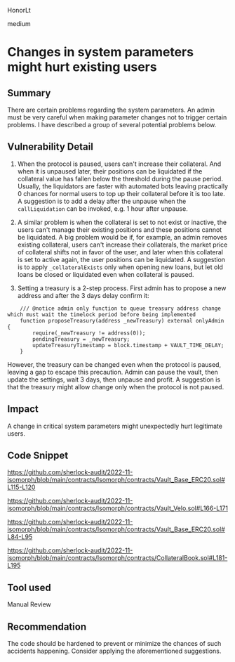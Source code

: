 HonorLt

medium

# Changes in system parameters might hurt existing users

## Summary
There are certain problems regarding the system parameters. An admin must be very careful when making parameter changes not to trigger certain problems. I have described a group of several potential problems below.

## Vulnerability Detail

1. When the protocol is paused, users can't increase their collateral. And when it is unpaused later, their positions can be liquidated if the collateral value has fallen below the threshold during the pause period. Usually, the liquidators are faster with automated bots leaving practically 0 chances for normal users to top up their collateral before it is too late. 
A suggestion is to add a delay after the unpause when the ```callLiquidation``` can be invoked, e.g. 1 hour after unpause.

2. A similar problem is when the collateral is set to not exist or inactive, the users can't manage their existing positions and these positions cannot be liquidated. A big problem would be if, for example, an admin removes existing collateral, users can't increase their collaterals, the market price of collateral shifts not in favor of the user, and later when this collateral is set to active again, the user positions can be liquidated.
A suggestion is to apply ```_collateralExists``` only when opening new loans, but let old loans be closed or liquidated even when collateral is paused.

3. Setting a treasury is a 2-step process. First admin has to propose a new address and after the 3 days delay confirm it:
```solidity
    /// @notice admin only function to queue treasury address change which must wait the timelock period before being implemented
    function proposeTreasury(address _newTreasury) external onlyAdmin {
        require(_newTreasury != address(0)); 
        pendingTreasury = _newTreasury;
        updateTreasuryTimestamp = block.timestamp + VAULT_TIME_DELAY;
    }
```
However, the treasury can be changed even when the protocol is paused, leaving a gap to escape this precaution. Admin can pause the vault, then update the settings, wait 3 days, then unpause and profit.
A suggestion is that the treasury might allow change only when the protocol is not paused.

## Impact

A change in critical system parameters might unexpectedly hurt legitimate users.

## Code Snippet

https://github.com/sherlock-audit/2022-11-isomorph/blob/main/contracts/Isomorph/contracts/Vault_Base_ERC20.sol#L115-L120

https://github.com/sherlock-audit/2022-11-isomorph/blob/main/contracts/Isomorph/contracts/Vault_Velo.sol#L166-L171

https://github.com/sherlock-audit/2022-11-isomorph/blob/main/contracts/Isomorph/contracts/Vault_Base_ERC20.sol#L84-L95

https://github.com/sherlock-audit/2022-11-isomorph/blob/main/contracts/Isomorph/contracts/CollateralBook.sol#L181-L195

## Tool used

Manual Review

## Recommendation
The code should be hardened to prevent or minimize the chances of such accidents happening. Consider applying the aforementioned suggestions.
